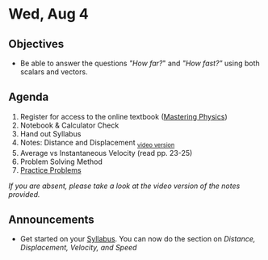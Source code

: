 Wed, Aug 4
=========  

Objectives
------------
- Be able to answer the questions *"How far?*" and *"How fast?"* using both scalars and vectors.

Agenda  
---------  

 1. Register for access to the online textbook ([Mastering Physics](https://avon.schoology.com/page/5157628668))
 2. Notebook & Calculator Check
 3. Hand out Syllabus
 4. Notes: Distance and Displacement <sub>[video version](https://youtu.be/Kg8_x4kYRfk)</sub>
 5. Average vs Instantaneous Velocity (read pp. 23-25)
 6. Problem Solving Method
 7. [Practice Problems](https://avon.schoology.com/page/5158429531)
 
*If you are absent, please take a look at the video version of the notes provided.*

Announcements
-------------  
- Get started on your [Syllabus](https://avon.schoology.com/course/5138386902/materials?f=469192557). You can now do the section on *Distance, Displacement, Velocity, and Speed*
<!--stackedit_data:
eyJoaXN0b3J5IjpbLTExMTM1ODg3MCwxNDQyODY2OTY1LC05ND
AzMjI5ODYsLTc3ODI4ODAyNiw1NDYzMzE4MjMsNTYxNjIyNjk4
LC0yMTE0MDk4ODg1LC02ODAyMjc3MzksMjAzNDUxNjUzMCwxMz
Q4MDEyMjg3LDE3NDU3Mjg4MCwtMTQyNjQwNzQwOCwyMDc0NjEy
NzMwLC0xNTIyODE2ODExLDgwMTM0OTIyMSwxNzMwMDkwMDMxLD
k1ODcwMDU4LC0xMTU0MzE4ODQyLDE1ODQyMTAyMjcsMjY2NTQ4
Nzk1XX0=
-->